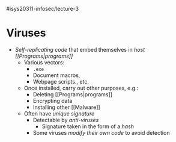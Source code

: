 #isys20311-infosec/lecture-3 
# Viruses

- *Self-replicating code* that embed themselves in *host [[Programs|programs]]*
	- Various vectors:
		- `.exe`
		- Document macros,
		- Webpage scripts., etc.
	- Once installed, carry out other purposes, e.g.:
		- Deleting [[Programs|programs]]
		- Encrypting data
		- Installing other [[Malware]]
	- Often have *unique signature*
		- Detectable by *anti-viruses*
			- Signature taken in the form of a *hash*
		- Some viruses *modify their own code* to avoid detection